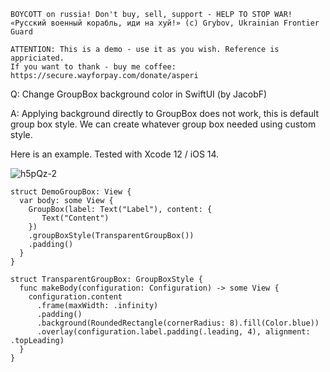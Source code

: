 ```
BOYCOTT on russia! Don't buy, sell, support - HELP TO STOP WAR!
«Русский военный корабль, иди на хуй!» (c) Grybov, Ukrainian Frontier Guard

ATTENTION: This is a demo - use it as you wish. Reference is appriciated.
If you want to thank - buy me coffee: https://secure.wayforpay.com/donate/asperi
```

Q: Change GroupBox background color in SwiftUI (by JacobF)

A: Applying background directly to GroupBox does not work, this is default group 
box style. We can create whatever group box needed using custom style.

Here is an example. Tested with Xcode 12 / iOS 14.

![h5pQz-2](https://user-images.githubusercontent.com/62171579/166867142-c841aa25-79c2-4ee7-ab95-4fbf52c0dbd5.png)

```
struct DemoGroupBox: View {
  var body: some View {
    GroupBox(label: Text("Label"), content: {
       Text("Content")
    })
    .groupBoxStyle(TransparentGroupBox())
    .padding()
  }
}

struct TransparentGroupBox: GroupBoxStyle {
  func makeBody(configuration: Configuration) -> some View {
    configuration.content
      .frame(maxWidth: .infinity)
      .padding()
      .background(RoundedRectangle(cornerRadius: 8).fill(Color.blue))
      .overlay(configuration.label.padding(.leading, 4), alignment: .topLeading)
  }
}
```

